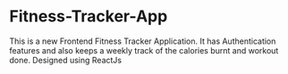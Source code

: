 # Fitness-Tracker-App
This is a new Frontend Fitness Tracker Application. It has Authentication features and also keeps a weekly track of the calories burnt and workout done. Designed using ReactJs 
